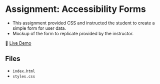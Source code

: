 # Assignment: Accessibility Forms

- This assignment provided CSS and instructed the student to create a simple form for user data.
- Mockup of the form to replicate provided by the instructor.

🔗 [Live Demo](https://ventura-christian.github.io/GIT414/accessibility_forms/)

## Files

- `index.html`
- `styles.css`
